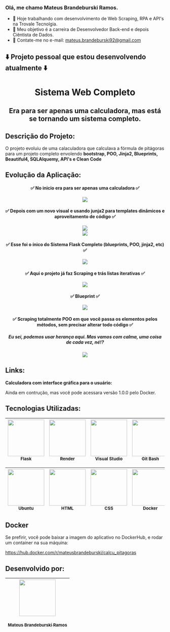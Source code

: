 ### Olá, me chamo Mateus Brandeburski Ramos.


- 🔭 Hoje trabalhando com desenvolvimento de Web Scraping, RPA e API's na Trovale Tecnolgia.
- 🌱 Meu objetivo é a carreira de Desenvolvedor Back-end e depois Ciêntista de Dados.
- 💬 Contate-me no e-mail: mateus.brandeburski92@gmail.com  


## ⬇️  Projeto pessoal que estou desenvolvendo atualmente  ⬇️ 

<h1 align="center"> Sistema Web Completo </h1>

<h2 align="center"> Era para ser apenas uma calculadora, mas está se tornando um sistema completo. </h2>

## Descrição do Projeto:

O projeto evoluiu de uma calaculadora que calculava a fórmula de pitágoras para um projeto completo envolendo **bootstrap, POO, Jinja2, Blueprints, Beautiful4, SQLAlquemy, API's e Clean Code** 

## Evolução da Aplicação:

<h4 align="center"> ✅ No inicio era para ser apenas uma calculadora ✅ </h4>
<div align="center">
<img src="https://user-images.githubusercontent.com/102932581/214587474-441297ce-459c-4410-aef8-f413add8a024.gif" />
</div>
<h4 align="center"> ✅ Depois com um novo visual e usando junja2 para templates dinâmicos e aproveitamento de código ✅ </h4>
<div align="center">
<img src="https://user-images.githubusercontent.com/102932581/227298178-c72daa93-e64e-4736-86ed-ec038f18e6c5.gif" />
</div>
<div align="center">
<img src="https://user-images.githubusercontent.com/102932581/227375898-4133c98e-36dc-4cc5-9254-00773d4fe8f8.png" />
</div>
<h4 align="center"> ✅ Esse foi o ínico do Sistema Flask Completo (blueprints, POO, jinja2, etc) ✅ </h4>
<div align="center">
<img src="https://user-images.githubusercontent.com/102932581/227304243-6e4bd416-de81-4c16-9419-f5440818c590.gif" />
</div>
<h4 align="center"> ✅ Aqui o projeto já faz Scraping e trás listas iterativas ✅ </h4>
<div align="center">
<img src="https://user-images.githubusercontent.com/102932581/227373875-f5b3ca14-cd79-42a7-9e25-07ac06ae9477.gif" />
</div>

<h4 align="center"> ✅ Blueprint ✅ </h4>
<div align="center">
<img src="https://user-images.githubusercontent.com/102932581/227376765-6a0efd01-b7cb-4fcb-98a0-b3a03673f18b.png" />
</div>
<h4 align="center"> ✅ Scraping totalmente POO em que você passa os elementos pelos métodos, sem precisar alterar todo código ✅ </h4>
<h5 align="center"> Eu sei, podemos usar herança aqui. Mas vamos com calma, uma coisa de cada vez, né!? </h5>
<div align="center">
<img src="https://user-images.githubusercontent.com/102932581/227376769-0506a1ff-8110-4406-a357-322904e8a87e.png" />
</div>


## Links:

**Calculadora com interface gráfica para o usuário:**

Ainda em contrução, mas você pode acessara versão 1.0.0 pelo Docker.

## Tecnologias Utilizadas:
| <img src="https://user-images.githubusercontent.com/102932581/214597212-70086c3f-889e-44ba-bf62-806da9c86339.png" width=115><br><sub>Flask|  <img src="https://user-images.githubusercontent.com/102932581/214597761-9d28bf46-1658-414a-ae1d-559190d68040.png" width=115><br><sub>Render</sub>|  <img src="https://user-images.githubusercontent.com/102932581/177049046-6d72585c-c7f9-493f-82cd-3c85bf141a4f.png" width=115><br><sub>Visual Studio</sub>| <img src="https://user-images.githubusercontent.com/102932581/177049095-88a849aa-e9ee-4558-83f8-aaeeebb91cb2.png" width=115><br><sub>Git Bash</sub>|
| :---: | :---: | :---: | :---: |

| <img src="https://user-images.githubusercontent.com/102932581/214600569-3bcbea5b-db94-451b-97e2-01c74b106802.png" width=115><br><sub>Ubuntu|  <img src="https://user-images.githubusercontent.com/102932581/214600864-ccd2287e-4c89-450e-8f23-cb6c89d728c8.png" width=115><br><sub>HTML</sub>|  <img src="https://user-images.githubusercontent.com/102932581/215477766-88315365-f874-49b1-b5ec-8d9649f15982.png" width=115><br><sub>CSS</sub>| <img src="https://user-images.githubusercontent.com/102932581/215476558-25eb6386-1f43-4e8f-b44e-0fe3a0aecd8b.png" width=115><br><sub>Docker</sub>
| :---: | :---: | :---: | :---: |

## Docker

Se prefirir, você pode baixar a imagem do aplicativo no DockerHub, e rodar um container na sua máquina:

https://hub.docker.com/r/mateusbrandeburski/calcu_pitagoras

## Desenvolvido por:
| [<img src="https://user-images.githubusercontent.com/102932581/177051558-31499416-a0cf-4495-8ab7-409dabca514f.jpg" width=115><br><br><sub>Mateus Brandeburski Ramos</sub>](https://github.com/mateusbrandeburski) |
| :---: |


  
